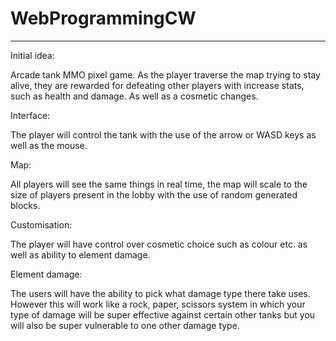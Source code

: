 # WebProgrammingCW


-----------------------------------------------------

Initial idea: 

Arcade tank MMO pixel game. As the player traverse the map trying to stay alive, they are rewarded for defeating other players with increase stats, such as health and damage. As well as a cosmetic changes. 


Interface:

The player will control the tank with the use of the arrow or WASD keys as well as the mouse.

Map: 

All players will see the same things in real time, the map will scale to the size of players present in the lobby with the use of random generated blocks.

Customisation:

The player will have control over cosmetic choice such as colour etc. as well as ability to element damage.

Element damage:

The users will have the ability to pick what damage type there take uses. However this will work like a rock, paper, scissors system in which your type of damage will be super effective against certain other tanks but you will also be super vulnerable to one other damage type. 

